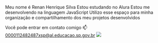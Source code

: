 Meu nome é Renan Henrique Silva
Estou estudando no Alura
Estou me desenvolvendo na linguagem JavaScript
Utilizo esse espaço para minha organização e compartilhamento dos meu projetos desenvolvidos

Você pode entrar em contato comigo 📫
0000112482487xsp@al.educacao.sp.gov.br
 ![](https://www.google.com/url?sa=i&url=https%3A%2F%2Ftenor.com%2Fsearch%2Fjoinha-gifs&psig=AOvVaw3NhjveG3ybl3-8mX_Bk3X2&ust=1722536071957000&source=images&cd=vfe&opi=89978449&ved=0CBAQjRxqFwoTCLjw8Yjx0YcDFQAAAAAdAAAAABAE)
